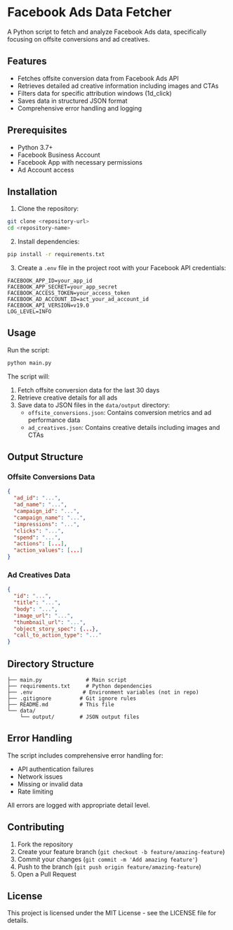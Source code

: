# Facebook Ads Data Fetcher

A Python script to fetch and analyze Facebook Ads data, specifically focusing on offsite conversions and ad creatives.

## Features

- Fetches offsite conversion data from Facebook Ads API
- Retrieves detailed ad creative information including images and CTAs
- Filters data for specific attribution windows (1d_click)
- Saves data in structured JSON format
- Comprehensive error handling and logging

## Prerequisites

- Python 3.7+
- Facebook Business Account
- Facebook App with necessary permissions
- Ad Account access

## Installation

1. Clone the repository:
```bash
git clone <repository-url>
cd <repository-name>
```

2. Install dependencies:
```bash
pip install -r requirements.txt
```

3. Create a `.env` file in the project root with your Facebook API credentials:
```
FACEBOOK_APP_ID=your_app_id
FACEBOOK_APP_SECRET=your_app_secret
FACEBOOK_ACCESS_TOKEN=your_access_token
FACEBOOK_AD_ACCOUNT_ID=act_your_ad_account_id
FACEBOOK_API_VERSION=v19.0
LOG_LEVEL=INFO
```

## Usage

Run the script:
```bash
python main.py
```

The script will:
1. Fetch offsite conversion data for the last 30 days
2. Retrieve creative details for all ads
3. Save data to JSON files in the `data/output` directory:
   - `offsite_conversions.json`: Contains conversion metrics and ad performance data
   - `ad_creatives.json`: Contains creative details including images and CTAs

## Output Structure

### Offsite Conversions Data
```json
{
  "ad_id": "...",
  "ad_name": "...",
  "campaign_id": "...",
  "campaign_name": "...",
  "impressions": "...",
  "clicks": "...",
  "spend": "...",
  "actions": [...],
  "action_values": [...]
}
```

### Ad Creatives Data
```json
{
  "id": "...",
  "title": "...",
  "body": "...",
  "image_url": "...",
  "thumbnail_url": "...",
  "object_story_spec": {...},
  "call_to_action_type": "..."
}
```

## Directory Structure

```
├── main.py              # Main script
├── requirements.txt     # Python dependencies
├── .env                # Environment variables (not in repo)
├── .gitignore         # Git ignore rules
├── README.md          # This file
└── data/
    └── output/        # JSON output files
```

## Error Handling

The script includes comprehensive error handling for:
- API authentication failures
- Network issues
- Missing or invalid data
- Rate limiting

All errors are logged with appropriate detail level.

## Contributing

1. Fork the repository
2. Create your feature branch (`git checkout -b feature/amazing-feature`)
3. Commit your changes (`git commit -m 'Add amazing feature'`)
4. Push to the branch (`git push origin feature/amazing-feature`)
5. Open a Pull Request

## License

This project is licensed under the MIT License - see the LICENSE file for details.
